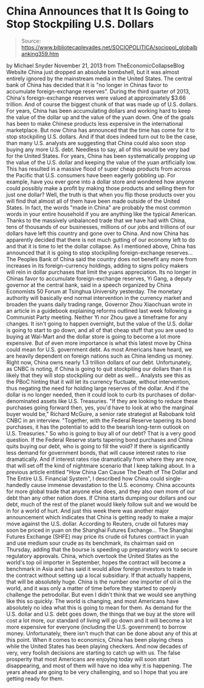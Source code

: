 # China Announces that It Is Going to Stop Stockpiling U.S. Dollars

> Source: https://www.bibliotecapleyades.net/SOCIOPOLITICA/sociopol_globalbanking359.htm

by Michael Snyder
November 21, 2013
from
TheEconomicCollapseBlog Website
China just dropped an absolute bombshell, but it
was almost entirely ignored by the mainstream media in the United States.
The central bank of China has decided that it is
"no longer in Chinas favor to accumulate foreign-exchange reserves".
During the third quarter of 2013, China's foreign-exchange reserves were
valued at approximately
$3.66 trillion.
And of course the biggest chunk of that was made
up of U.S. dollars. For years, China has been accumulating dollars and
working hard to keep the value of the dollar up and the value of the yuan
down. One of the goals has been to make Chinese products less expensive in
the international marketplace.
But now China has announced that the time has
come for it to stop stockpiling U.S. dollars. And if that does indeed turn
out to be the case, than many U.S. analysts are suggesting that China could
also soon stop buying any more U.S. debt. Needless to say, all of this
would be very bad for the United States.
For years, China has been systematically
propping up the value of the U.S. dollar and keeping the value of the yuan
artificially low. This has resulted in a massive flood of super cheap
products from across the Pacific that U.S. consumers have been eagerly
gobbling up.
For example, have you ever gone into a dollar
store and wondered how anyone could possibly make a profit by making those
products and selling them for just one dollar?
Well, the truth is that when you flip those
products over you will find that almost all of them have been made outside
of the United States. In fact, the words "made in China" are probably the
most common words in your entire household if you are anything like the
typical American.
Thanks to the massively unbalanced trade that we
have had with China, tens of thousands of our businesses, millions of our
jobs and trillions of our dollars have left this country and gone over to
China.
And now China has apparently decided that there
is not much gutting of our economy left to do and that it is time to let the
dollar collapse. As I mentioned above, China
has announced that it is going to stop stockpiling foreign-exchange reserves...
The Peoples Bank of China said the country
does not benefit any more from increases in its foreign-currency
holdings, adding to signs policy makers will rein in dollar purchases
that limit the yuans appreciation.
Its no longer in Chinas favor to
accumulate foreign-exchange reserves, Yi Gang, a deputy governor at the
central bank, said in a speech organized by China Economists 50 Forum at
Tsinghua University yesterday.
The monetary authority will basically end
normal intervention in the currency market and broaden the yuans daily
trading range, Governor Zhou Xiaochuan wrote in an article in a
guidebook explaining reforms outlined last week following a Communist
Party meeting. Neither Yi nor Zhou gave a timeframe for any changes.
It isn't going to happen overnight, but the
value of the U.S. dollar is going to start to go down, and all of that cheap
stuff that you are used to buying at Wal-Mart and the dollar store is going
to become a lot more expensive.
But of even more importance is what this latest
move by China could mean for U.S. government debt. As most Americans have
heard, we are heavily dependent on foreign nations such as China lending us
money.
Right now, China owns nearly
1.3 trillion dollars of our debt.
Unfortunately, as
CNBC is noting, if China is going to quit stockpiling our dollars
than it is likely that they will stop stockpiling our debt as well...
Analysts see this as the PBoC hinting that
it will let its currency fluctuate, without intervention, thus negating
the need for holding large reserves of the dollar.
And if the dollar is
no longer needed, then it could look to curb its purchases of
dollar-denominated assets like U.S. Treasuries.
"If they are looking to reduce these
purchases going forward then, yes, you'd have to look at who the
marginal buyer would be," Richard McGuire, a senior rate strategist
at Rabobank told CNBC in an interview.
"Together, with the Federal Reserve
tapering its bond purchases, it has the potential to add to the
bearish long-term outlook on U.S. Treasuries."
So who is going to buy all of our debt?
That is a very good question.
If
the Federal Reserve starts tapering bond
purchases and China quits buying our debt, who is going to fill the void?
If there is significantly less demand for
government bonds, that will cause interest rates to rise dramatically. And
if interest rates rise dramatically from where they are now, that will set
off
the kind of nightmare scenario that I keep
talking about.
In a previous article entitled "How
China Can Cause The Death of The Dollar and The Entire U.S. Financial System",
I described how China could single-handedly cause immense devastation to the
U.S. economy.
China accounts for more global trade that anyone
else does, and they also own more of our debt than any other nation does.
If China starts dumping our dollars and our debt, much of the rest of the
planet would likely follow suit and we would be in for a world of hurt.
And just this week there was another major
announcement which indicates that China is getting ready to make a major
move against the U.S. dollar.
According to
Reuters, crude oil futures may soon be
priced in yuan on the Shanghai Futures Exchange...
The Shanghai Futures Exchange (SHFE)
may price its crude oil futures contract in yuan and use medium
sour crude as its benchmark, its chairman said on Thursday, adding that
the bourse is speeding up preparatory work to secure regulatory
approvals.
China, which overtook the United States as
the world's top oil importer in September, hopes the contract will
become a benchmark in Asia and has said it would allow foreign investors
to trade in the contract without setting up a local subsidiary.
If that actually happens, that will be
absolutely huge.
China is the number one importer of oil in the
world, and it was only a matter of time before they started to openly
challenge the petrodollar.
But even I didn't think that we would see
anything like this so quickly.
The world is changing, and most Americans have
absolutely no idea what this is going to mean for them. As demand for the
U.S. dollar and U.S. debt goes down, the things that we buy at the store
will cost a lot more, our standard of living will go down and it will become
a lot more expensive for everyone (including the U.S. government) to borrow
money.
Unfortunately, there isn't much that can be done
about any of this at this point.
When it comes to economics, China has been
playing chess while the United States has been playing checkers. And now
decades of very, very foolish decisions are starting to catch up with us.
The false prosperity that most Americans are
enjoying today will soon start disappearing, and most of them will have no
idea why it is happening.
The years ahead are going to be very
challenging, and so I hope that you are getting ready for them.
